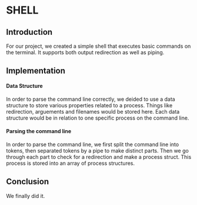 # SHELL #

## Introduction ##
For our project, we created a simple shell that executes basic commands on the terminal. It supports both output redirection as well as piping. 
## Implementation ##

#### Data Structure ####
In order to parse the command line correctly, we deided to use a data structure to store various properties related to a process. 
Things like redirection, arguements and filenames would be stored here. 
Each data structure would be in relation to one specific process on the command line. 
#### Parsing the command line ####
In order to parse the command line, we first split the command line into tokens, 
then separated tokens by a pipe to make distinct parts. 
Then we go through each part to check for a redirection and make a process struct. 
This process is stored into an array of process structures. 






## Conclusion ##


We finally did it.